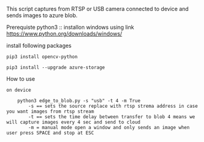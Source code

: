 
This script captures from RTSP or USB camera connected to device and sends images to azure blob.

Prerequiste 
    python3 :: installon windows using link https://www.python.org/downloads/windows/

install following packages

    pip3 install opencv-python
    
    pip3 install --upgrade azure-storage

How to use 

    on device 
    
        python3 edge_to_blob.py -s "usb" -t 4 -m True
            -s == sets the source replace with rtsp strema address in case you want images from rtsp stream
            -t == sets the time delay between transfer to blob 4 means we will capture images every 4 sec and send to cloud
            -m = manual mode open a window and only sends an image when user press SPACE and stop at ESC 


